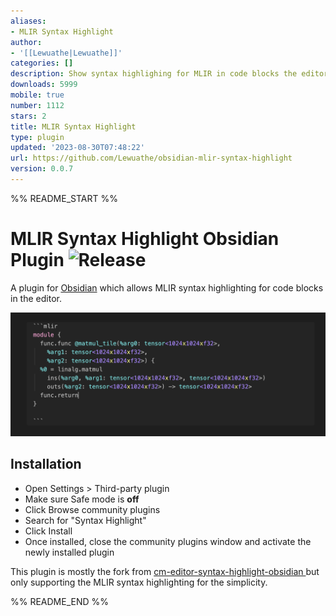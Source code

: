 ```yaml
---
aliases:
- MLIR Syntax Highlight
author:
- '[[Lewuathe|Lewuathe]]'
categories: []
description: Show syntax highlighing for MLIR in code blocks the editor
downloads: 5999
mobile: true
number: 1112
stars: 2
title: MLIR Syntax Highlight
type: plugin
updated: '2023-08-30T07:48:22'
url: https://github.com/Lewuathe/obsidian-mlir-syntax-highlight
version: 0.0.7
---
```


%% README_START %%

# MLIR Syntax Highlight Obsidian Plugin ![Release](https://github.com/Lewuathe/obsidian-mlir-syntax-highlight/actions/workflows/release.yml/badge.svg)

A plugin for [Obsidian](https://obsidian.md) which allows MLIR syntax highlighting for code blocks in the editor.

![Screenshot](https://raw.githubusercontent.com/Lewuathe/obsidian-mlir-syntax-highlight/HEAD/screenshot.png)

## Installation

- Open Settings > Third-party plugin
- Make sure Safe mode is **off**
- Click Browse community plugins
- Search for "Syntax Highlight"
- Click Install
- Once installed, close the community plugins window and activate the newly installed plugin

This plugin is mostly the fork from [cm-editor-syntax-highlight-obsidian
](https://github.com/deathau/cm-editor-syntax-highlight-obsidian) but only supporting the MLIR syntax highlighting for the simplicity. 

%% README_END %%